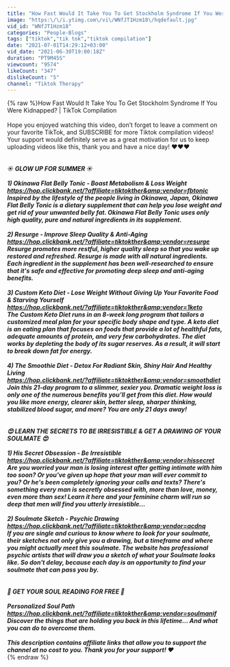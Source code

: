 ```yaml
---
title: "How Fast Would It Take You To Get Stockholm Syndrome If You Were Kidnapped? | Viral Tik Tok 2021"
image: "https:\/\/i.ytimg.com\/vi\/WNfJT1Hzm18\/hqdefault.jpg"
vid_id: "WNfJT1Hzm18"
categories: "People-Blogs"
tags: ["tiktok","tik tok","tiktok compilation"]
date: "2021-07-01T14:29:12+03:00"
vid_date: "2021-06-30T19:00:18Z"
duration: "PT9M45S"
viewcount: "9574"
likeCount: "347"
dislikeCount: "5"
channel: "Tiktok Therapy"
---
```

{% raw %}How Fast Would It Take You To Get Stockholm Syndrome If You Were Kidnapped?  | TikTok Compilation <br /><br />Hope you enjoyed watching this video, don’t forget to leave a comment on your favorite TikTok, and SUBSCRIBE for more Tiktok compilation videos! Your support would definitely serve as a great motivation for us to keep uploading videos like this, thank you and have a nice day! ❤️❤️❤️<br /><br />_______________________________________________________<br />☀️ GLOW UP FOR SUMMER ☀️<br /><br />1) Okinawa Flat Belly Tonic - Boast Metabolism &amp; Loss Weight  <br /><a rel="nofollow" target="blank" href="https://hop.clickbank.net/?affiliate=tiktokther&amp;vendor=fbtonic">https://hop.clickbank.net/?affiliate=tiktokther&amp;vendor=fbtonic</a><br />Inspired by the lifestyle of the people living in Okinawa, Japan, Okinawa Flat Belly Tonic is a dietary supplement that can help you lose weight and get rid of your unwanted belly fat. Okinawa Flat Belly Tonic uses only high quality, pure and natural ingredients in its supplement.<br /><br />2) Resurge - Improve Sleep Quality &amp; Anti-Aging <br /><a rel="nofollow" target="blank" href="https://hop.clickbank.net/?affiliate=tiktokther&amp;vendor=resurge">https://hop.clickbank.net/?affiliate=tiktokther&amp;vendor=resurge</a><br />Resurge promotes more restful, higher quality sleep so that you wake up restored and refreshed. Resurge is made with all natural ingredients. Each ingredient in the supplement has been well-researched to ensure that it's safe and effective for promoting deep sleep and anti-aging benefits.<br /><br />3) Custom Keto Diet - Lose Weight Without Giving Up Your Favorite Food &amp; Starving Yourself <br /><a rel="nofollow" target="blank" href="https://hop.clickbank.net/?affiliate=tiktokther&amp;vendor=1keto">https://hop.clickbank.net/?affiliate=tiktokther&amp;vendor=1keto</a><br />The Custom Keto Diet runs in an 8-week long program that tailors a customized meal plan for your specific body shape and type. A keto diet is an eating plan that focuses on foods that provide a lot of healthful fats, adequate amounts of protein, and very few carbohydrates. The diet works by depleting the body of its sugar reserves. As a result, it will start to break down fat for energy.  <br /><br />4) The Smoothie Diet - Detox For Radiant Skin, Shiny Hair And Healthy Living<br /><a rel="nofollow" target="blank" href="https://hop.clickbank.net/?affiliate=tiktokther&amp;vendor=smoothdiet">https://hop.clickbank.net/?affiliate=tiktokther&amp;vendor=smoothdiet</a><br />Join this 21-day program to a slimmer, sexier you. Dramatic weight loss is only one of the numerous benefits you’ll get from this diet. How would you like more energy, clearer skin, better sleep, sharper thinking, stabilized blood sugar, and more? You are only 21 days away!<br /><br /><br />😍 LEARN THE SECRETS TO BE IRRESISTIBLE &amp; GET A DRAWING OF YOUR SOULMATE 😍<br /><br />1) His Secret Obsession - Be Irresistible<br /><a rel="nofollow" target="blank" href="https://hop.clickbank.net/?affiliate=tiktokther&amp;vendor=hissecret">https://hop.clickbank.net/?affiliate=tiktokther&amp;vendor=hissecret</a><br />Are you worried your man is losing interest after getting intimate with him too soon? Or you've given up hope that your man will ever commit to you? Or he's been completely ignoring your calls and texts? There's something every man is secretly obsessed with, more than love, money, even more than sex! Learn it here and your feminine charm will run so deep that men will find you utterly irresistible…<br /><br />2) Soulmate Sketch - Psychic Drawing<br /><a rel="nofollow" target="blank" href="https://hop.clickbank.net/?affiliate=tiktokther&amp;vendor=acdnq">https://hop.clickbank.net/?affiliate=tiktokther&amp;vendor=acdnq</a><br />If you are single and curious to know where to look for your soulmate, their sketches not only give you a drawing, but a timeframe and where you might actually meet this soulmate. The website has professional psychic artists that will draw you a sketch of what your Soulmate looks like. So don't delay, because each day is an opportunity to find your soulmate that can pass you by.<br /><br /><br />🔮 GET YOUR SOUL READING FOR FREE 🔮<br /><br />Personalized Soul Path<br /><a rel="nofollow" target="blank" href="https://hop.clickbank.net/?affiliate=tiktokther&amp;vendor=soulmanif">https://hop.clickbank.net/?affiliate=tiktokther&amp;vendor=soulmanif</a><br />Discover the things that are holding you back in this lifetime… And what you can do to overcome them.<br /><br />This description contains affiliate links that allow you to support the channel at no cost to you. Thank you for your support! ❤<br />_______________________________________________________{% endraw %}
